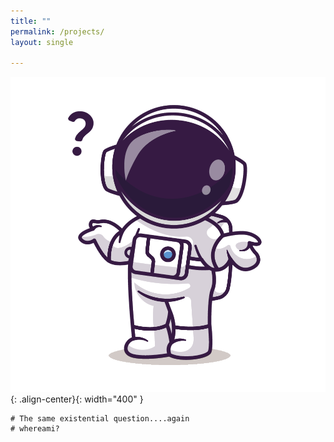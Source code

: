 ```yaml
---
title: ""
permalink: /projects/
layout: single

---
```


![image-center](/assets/images/nothing-here.png){: .align-center}{: width="400" }
    
    # The same existential question....again
    # whereami?
    

